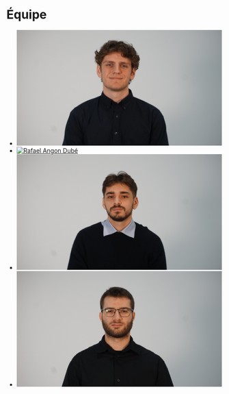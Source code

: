 # Équipe

<!-- Présentation des rôles et responsabilités de chacun des membres de l'équipe -->

* [![Alexandre Gendron]( ./Alexandre_Gendron/alex1.JPG)](Alexandre_Gendron/)
* [![Rafael Angon Dubé]( ./Rafael_Angon_Dube/raf1.JPG)](Rafael_Angon_Dube/)
* [![Mikael Arseneau]( ./Mikael_Arseneau/mik1.JPG)](Mikael_Arseneau/)
* [![Mathieu Willett]( ./Mathieu_Willett/math1.JPG)](Mathieu_Willett/)
